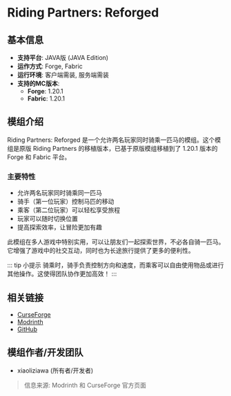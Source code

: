<ModInfo 
  curseForgeId="riding-partners-reforged" 
  modName="骑乘伙伴：重制版（Riding Partners: Reforged）" 
  projectId="1186196"
  modrinthId="Kpxhlt9n"
  modrinthSlug="riding-partnersreforged"
/>

# Riding Partners: Reforged

## 基本信息

- **支持平台**: JAVA版 (JAVA Edition)
- **运作方式**: Forge, Fabric
- **运行环境**: 客户端需装, 服务端需装
- **支持的MC版本**:
  - **Forge**: 1.20.1
  - **Fabric**: 1.20.1

## 模组介绍

Riding Partners: Reforged 是一个允许两名玩家同时骑乘一匹马的模组。这个模组是原版 Riding Partners 的移植版本，已基于原版模组移植到了 1.20.1 版本的 Forge 和 Fabric 平台。

### 主要特性

- 允许两名玩家同时骑乘同一匹马
- 骑手（第一位玩家）控制马匹的移动
- 乘客（第二位玩家）可以轻松享受旅程
- 玩家可以随时切换位置
- 提高探索效率，让冒险更加有趣

此模组在多人游戏中特别实用，可以让朋友们一起探索世界，不必各自骑一匹马。它增强了游戏中的社交互动，同时也为长途旅行提供了更多的便利性。

::: tip 小提示
骑乘时，骑手负责控制方向和速度，而乘客可以自由使用物品或进行其他操作。这使得团队协作更加高效！
:::

## 相关链接

- [CurseForge](https://www.curseforge.com/minecraft/mc-mods/riding-partners-reforged)
- [Modrinth](https://modrinth.com/mod/riding-partnersreforged)
- [GitHub](https://github.com/xiaoliziawa/HorseRider)

## 模组作者/开发团队

- xiaoliziawa (所有者/开发者)

> 信息来源: Modrinth 和 CurseForge 官方页面 